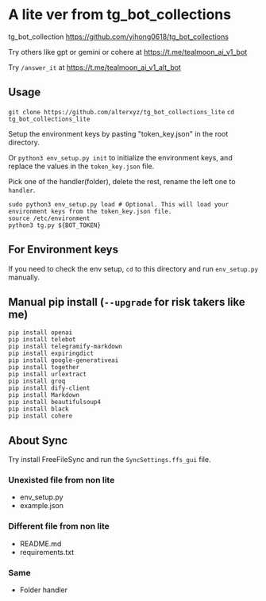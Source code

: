 # A lite ver from tg_bot_collections

tg_bot_collection <https://github.com/yihong0618/tg_bot_collections>

Try others like gpt or gemini or cohere at <https://t.me/tealmoon_ai_v1_bot>

Try `/answer_it` at <https://t.me/tealmoon_ai_v1_alt_bot>

## Usage

`git clone https://github.com/alterxyz/tg_bot_collections_lite`
`cd tg_bot_collections_lite`

Setup the environment keys by pasting "token_key.json" in the root directory.

Or `python3 env_setup.py init` to initialize the environment keys, and replace the values in the `token_key.json` file.

Pick one of the handler(folder), delete the rest, rename the left one to `handler`.

```shell
sudo python3 env_setup.py load # Optional. This will load your environment keys from the token_key.json file.
source /etc/environment
python3 tg.py ${BOT_TOKEN}
```

## For Environment keys

If you need to check the env setup, `cd` to this directory and run `env_setup.py` manually.

## Manual pip install (`--upgrade` for risk takers like me)

```shell
pip install openai
pip install telebot
pip install telegramify-markdown
pip install expiringdict
pip install google-generativeai
pip install together
pip install urlextract
pip install groq
pip install dify-client
pip install Markdown
pip install beautifulsoup4
pip install black
pip install cohere
```

## About Sync

Try install FreeFileSync and run the `SyncSettings.ffs_gui` file.

### Unexisted file from non lite

- env_setup.py
- example.json

### Different file from non lite

- README.md
- requirements.txt

### Same

- Folder handler
